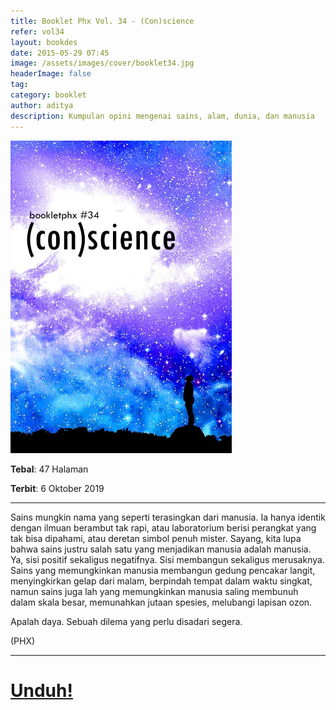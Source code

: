 ```yaml
---
title: Booklet Phx Vol. 34 - (Con)science
refer: vol34
layout: bookdes
date: 2015-05-29 07:45
image: /assets/images/cover/booklet34.jpg
headerImage: false
tag:
category: booklet
author: aditya
description: Kumpulan opini mengenai sains, alam, dunia, dan manusia
---
```

 
<img class="image" src="/assets/images/cover/booklet34.jpg" alt="__" height="500px">
 
__Tebal__: 47 Halaman
 
__Terbit__: 6 Oktober 2019
 
***
 
Sains mungkin nama yang seperti terasingkan dari manusia. Ia hanya identik dengan ilmuan berambut tak rapi, atau laboratorium berisi perangkat yang tak bisa dipahami, atau deretan simbol penuh mister. Sayang, kita lupa bahwa sains justru salah satu yang menjadikan manusia adalah manusia. Ya, sisi positif sekaligus negatifnya. Sisi membangun sekaligus merusaknya. Sains yang memungkinkan manusia membangun gedung pencakar langit, menyingkirkan gelap dari malam, berpindah tempat dalam waktu singkat, namun sains juga lah yang memungkinkan manusia saling membunuh dalam skala besar, memunahkan jutaan spesies, melubangi lapisan ozon.

Apalah daya. Sebuah dilema yang perlu disadari segera.

(PHX) 
 
***
 
# [Unduh!][akses]
 
[akses]: https://www.dropbox.com/s/e0vlezbfzrr3vx3/%2335%20Metamatika%20II.pdf?dl=0
